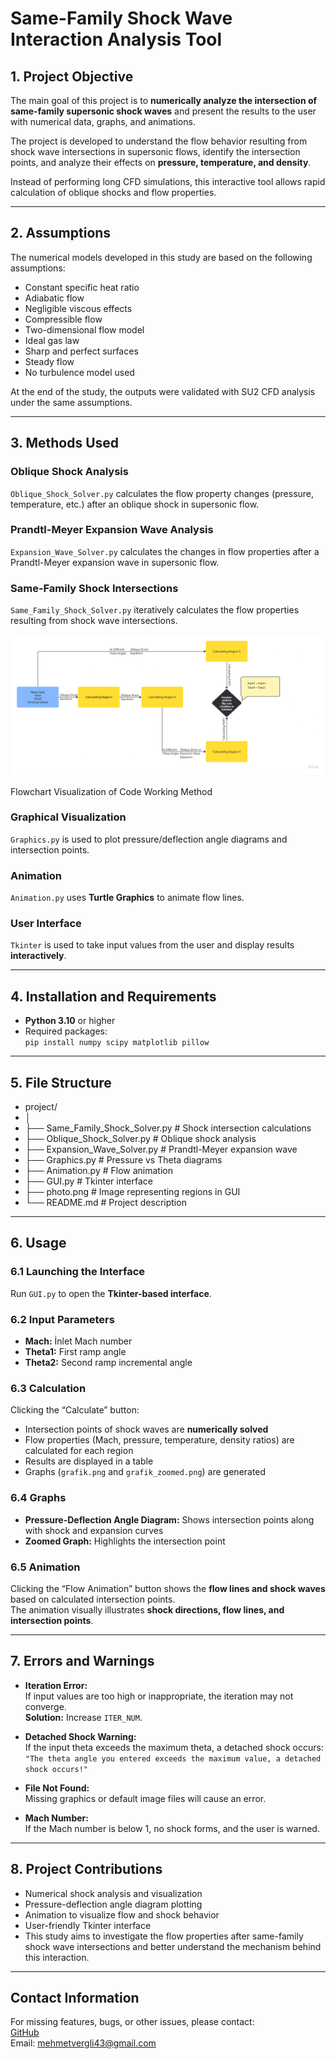 # Same-Family Shock Wave Interaction Analysis Tool

## 1. Project Objective

The main goal of this project is to **numerically analyze the intersection of same-family supersonic shock waves** and present the results to the user with numerical data, graphs, and animations.

The project is developed to understand the flow behavior resulting from shock wave intersections in supersonic flows, identify the intersection points, and analyze their effects on **pressure, temperature, and density**.

Instead of performing long CFD simulations, this interactive tool allows rapid calculation of oblique shocks and flow properties.

---

## 2. Assumptions
The numerical models developed in this study are based on the following assumptions:

- Constant specific heat ratio  
- Adiabatic flow  
- Negligible viscous effects  
- Compressible flow  
- Two-dimensional flow model  
- Ideal gas law  
- Sharp and perfect surfaces  
- Steady flow  
- No turbulence model used  

At the end of the study, the outputs were validated with SU2 CFD analysis under the same assumptions.

---

## 3. Methods Used

### Oblique Shock Analysis
`Oblique_Shock_Solver.py` calculates the flow property changes (pressure, temperature, etc.) after an oblique shock in supersonic flow.

### Prandtl-Meyer Expansion Wave Analysis
`Expansion_Wave_Solver.py` calculates the changes in flow properties after a Prandtl-Meyer expansion wave in supersonic flow.

### Same-Family Shock Intersections
`Same_Family_Shock_Solver.py` iteratively calculates the flow properties resulting from shock wave intersections.

![Flowchart Visualization of Code Working Method](image.png)

Flowchart Visualization of Code Working Method

### Graphical Visualization
`Graphics.py` is used to plot pressure/deflection angle diagrams and intersection points.

### Animation
`Animation.py` uses **Turtle Graphics** to animate flow lines.

### User Interface
`Tkinter` is used to take input values from the user and display results **interactively**.

---

## 4. Installation and Requirements

- **Python 3.10** or higher  
- Required packages:  
   `pip install numpy scipy matplotlib pillow`

---

## 5. File Structure
- project/
- │
- ├── Same_Family_Shock_Solver.py   # Shock intersection calculations  
- ├── Oblique_Shock_Solver.py       # Oblique shock analysis  
- ├── Expansion_Wave_Solver.py      # Prandtl-Meyer expansion wave  
- ├── Graphics.py                   # Pressure vs Theta diagrams  
- ├── Animation.py                  # Flow animation  
- ├── GUI.py                        # Tkinter interface  
- ├── photo.png                     # Image representing regions in GUI  
- └── README.md                     # Project description  

---

## 6. Usage

### 6.1 Launching the Interface
Run `GUI.py` to open the **Tkinter-based interface**.

### 6.2 Input Parameters
- **Mach:** İnlet Mach number  
- **Theta1:** First ramp angle  
- **Theta2:** Second ramp incremental angle  

### 6.3 Calculation
Clicking the “Calculate” button:  
- Intersection points of shock waves are **numerically solved**  
- Flow properties (Mach, pressure, temperature, density ratios) are calculated for each region  
- Results are displayed in a table  
- Graphs (`grafik.png` and `grafik_zoomed.png`) are generated  

### 6.4 Graphs
- **Pressure-Deflection Angle Diagram:** Shows intersection points along with shock and expansion curves  
- **Zoomed Graph:** Highlights the intersection point  

### 6.5 Animation
Clicking the “Flow Animation” button shows the **flow lines and shock waves** based on calculated intersection points.  
The animation visually illustrates **shock directions, flow lines, and intersection points**.

---

## 7. Errors and Warnings

- **Iteration Error:**  
  If input values are too high or inappropriate, the iteration may not converge.  
  **Solution:** Increase `ITER_NUM`.

- **Detached Shock Warning:**  
  If the input theta exceeds the maximum theta, a detached shock occurs:  
  `"The theta angle you entered exceeds the maximum value, a detached shock occurs!"`

- **File Not Found:**  
  Missing graphics or default image files will cause an error.

- **Mach Number:**  
  If the Mach number is below 1, no shock forms, and the user is warned.

---

## 8. Project Contributions

- Numerical shock analysis and visualization  
- Pressure-deflection angle diagram plotting  
- Animation to visualize flow and shock behavior  
- User-friendly Tkinter interface  
- This study aims to investigate the flow properties after same-family shock wave intersections and better understand the mechanism behind this interaction.

---

## Contact Information
For missing features, bugs, or other issues, please contact:  
[GitHub](https://github.com/mvergili64)  
Email: mehmetvergli43@gmail.com
